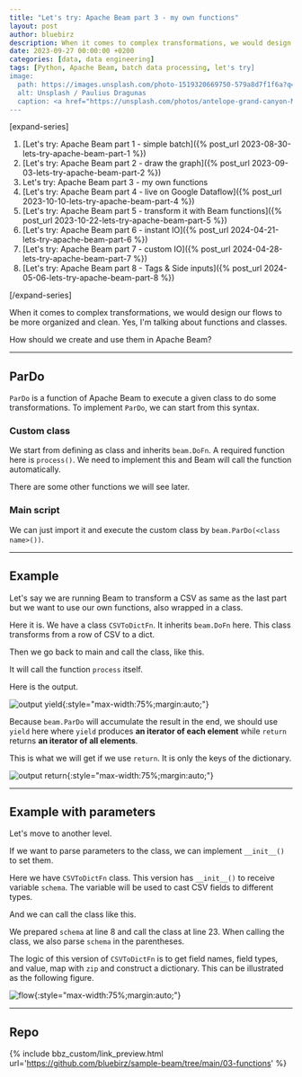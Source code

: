 ```yaml
---
title: "Let's try: Apache Beam part 3 - my own functions"
layout: post
author: bluebirz
description: When it comes to complex transformations, we would design our flows to be more organized and clean.
date: 2023-09-27 00:00:00 +0200
categories: [data, data engineering]
tags: [Python, Apache Beam, batch data processing, let's try]
image:
  path: https://images.unsplash.com/photo-1519320669750-579a8d7f1f6a?q=80&w=1959&auto=format&fit=crop&ixlib=rb-4.0.3&ixid=M3wxMjA3fDB8MHxwaG90by1wYWdlfHx8fGVufDB8fHx8fA%3D%3D
  alt: Unsplash / Paulius Dragunas
  caption: <a href="https://unsplash.com/photos/antelope-grand-canyon-M2UXVaLlfds">Unsplash / Paulius Dragunas</a>
---
```


[expand-series]

  1. [Let's try: Apache Beam part 1 - simple batch]({% post_url 2023-08-30-lets-try-apache-beam-part-1 %})
  1. [Let's try: Apache Beam part 2 - draw the graph]({% post_url 2023-09-03-lets-try-apache-beam-part-2 %})
  1. Let's try: Apache Beam part 3 - my own functions
  1. [Let's try: Apache Beam part 4 - live on Google Dataflow]({% post_url 2023-10-10-lets-try-apache-beam-part-4 %})
  1. [Let's try: Apache Beam part 5 - transform it with Beam functions]({% post_url 2023-10-22-lets-try-apache-beam-part-5 %})
  1. [Let's try: Apache Beam part 6 - instant IO]({% post_url 2024-04-21-lets-try-apache-beam-part-6 %})
  1. [Let's try: Apache Beam part 7 - custom IO]({% post_url 2024-04-28-lets-try-apache-beam-part-7 %})
  1. [Let's try: Apache Beam part 8 - Tags & Side inputs]({% post_url 2024-05-06-lets-try-apache-beam-part-8 %})

[/expand-series]

When it comes to complex transformations, we would design our flows to be more organized and clean. Yes, I'm talking about functions and classes.

How should we create and use them in Apache Beam?

---

## ParDo

`ParDo` is a function of Apache Beam to execute a given class to do some transformations. To implement `ParDo`, we can start from this syntax.

<script src="https://gist.github.com/bluebirz/c77aa2a47e3e782959bcab4b0d34a7d4.js?file=03-syntax.py"></script>

### Custom class

We start from defining as class and inherits `beam.DoFn`. A required function here is `process()`. We need to implement this and Beam will call the function automatically.

There are some other functions we will see later.

### Main script

We can just import it and execute the custom class by `beam.ParDo(<class name>())`.

---

## Example

Let's say we are running Beam to transform a CSV as same as the last part but we want to use our own functions, also wrapped in a class.

Here it is. We have a class `CSVToDictFn`. It inherits `beam.DoFn` here. This class transforms from a row of CSV to a dict.

<script src="https://gist.github.com/bluebirz/c77aa2a47e3e782959bcab4b0d34a7d4.js?file=03-CSVToDict-1.py"></script>

Then we go back to main and call the class, like this.

<script src="https://gist.github.com/bluebirz/c77aa2a47e3e782959bcab4b0d34a7d4.js?file=03-main-1.py"></script>

It will call the function `process` itself.

Here is the output.

![output yield](https://bluebirzdotnet.s3.ap-southeast-1.amazonaws.com/beam/p3/01-simple-yield.png){:style="max-width:75%;margin:auto;"}

Because `beam.ParDo` will accumulate the result in the end, we should use `yield` here where `yield` produces **an iterator of each element** while `return` returns **an iterator of all elements**.

This is what we will get if we use `return`. It is only the keys of the dictionary.

![output return](https://bluebirzdotnet.s3.ap-southeast-1.amazonaws.com/beam/p3/02-simple-return.png){:style="max-width:75%;margin:auto;"}

---

## Example with parameters

Let's move to another level.

If we want to parse parameters to the class, we can implement `__init__()` to set them.

<script src="https://gist.github.com/bluebirz/c77aa2a47e3e782959bcab4b0d34a7d4.js?file=03-CSVToDict-2-init.py"></script>

Here we have `CSVToDictFn` class. This version has `__init__()` to receive variable `schema`. The variable will be used to cast CSV fields to different types.

And we can call the class like this.

<script src="https://gist.github.com/bluebirz/c77aa2a47e3e782959bcab4b0d34a7d4.js?file=03-main-2.py"></script>

We prepared `schema` at line 8 and call the class at line 23. When calling the class, we also parse `schema` in the parentheses.

The logic of this version of `CSVToDictFn` is to get field names, field types, and value, map with `zip` and construct a dictionary. This can be illustrated as the following figure.

![flow](https://bluebirzdotnet.s3.ap-southeast-1.amazonaws.com/beam/p3/schema_zip.drawio.png){:style="max-width:75%;margin:auto;"}

---

## Repo

{% include bbz_custom/link_preview.html url='<https://github.com/bluebirz/sample-beam/tree/main/03-functions>' %}
